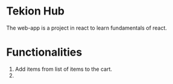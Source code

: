 # Tekion Hub

The web-app is a project in react to learn fundamentals of react.

# Functionalities

1. Add items from list of items to the cart.
2.
